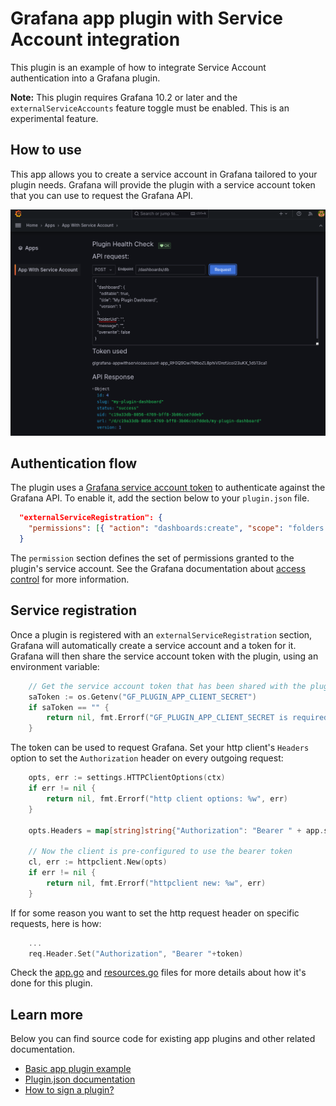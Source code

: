 # Grafana app plugin with Service Account integration

This plugin is an example of how to integrate Service Account authentication into a Grafana plugin.

**Note:** This plugin requires Grafana 10.2 or later and the `externalServiceAccounts` feature toggle must be enabled. This is an experimental feature.

## How to use

This app allows you to create a service account in Grafana tailored to your plugin needs. Grafana will provide the plugin with a service account token that you can use to request the Grafana API.

![screenshot](./src/img/screenshot-showcase.png)

## Authentication flow

The plugin uses a [Grafana service account token](https://grafana.com/docs/grafana/latest/administration/service-accounts/#service-account-tokens) to authenticate against the Grafana API. To enable it, add the section below to your `plugin.json` file.

```json
  "externalServiceRegistration": {
    "permissions": [{ "action": "dashboards:create", "scope": "folders:uid:general" }]
  }
```

The `permission` section defines the set of permissions granted to the plugin's service account.
See the Grafana documentation about [access control](https://grafana.com/docs/grafana/latest/administration/roles-and-permissions/access-control/) for more information.

## Service registration

Once a plugin is registered with an `externalServiceRegistration` section, Grafana will automatically create a service account and a token for it. Grafana will then share the service account token with the plugin, using an environment variable:

```go
	// Get the service account token that has been shared with the plugin
	saToken := os.Getenv("GF_PLUGIN_APP_CLIENT_SECRET")
	if saToken == "" {
		return nil, fmt.Errorf("GF_PLUGIN_APP_CLIENT_SECRET is required")
	}
```

The token can be used to request Grafana. Set your http client's `Headers` option to set the `Authorization` header on every outgoing request:
```go
	opts, err := settings.HTTPClientOptions(ctx)
	if err != nil {
		return nil, fmt.Errorf("http client options: %w", err)
	}

	opts.Headers = map[string]string{"Authorization": "Bearer " + app.saToken}

	// Now the client is pre-configured to use the bearer token
	cl, err := httpclient.New(opts)
	if err != nil {
		return nil, fmt.Errorf("httpclient new: %w", err)
	}
```

If for some reason you want to set the http request header on specific requests, here is how:

```go
    ...
    req.Header.Set("Authorization", "Bearer "+token)
```

Check the [app.go](./pkg/plugin/app.go) and [resources.go](./pkg/plugin/resources.go) files for more details about how it's done for this plugin.

## Learn more

Below you can find source code for existing app plugins and other related documentation.

- [Basic app plugin example](https://github.com/grafana/grafana-plugin-examples/tree/master/examples/app-basic#readme)
- [Plugin.json documentation](https://grafana.com/developers/plugin-tools/reference-plugin-json)
- [How to sign a plugin?](https://grafana.com/developers/plugin-tools/publish-a-plugin/sign-a-plugin)
